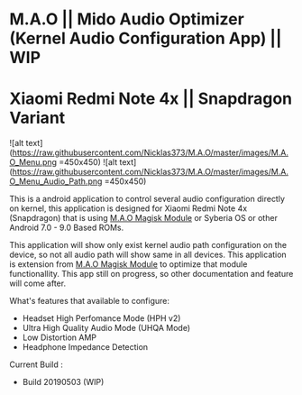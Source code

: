 # M.A.O || Mido Audio Optimizer (Kernel Audio Configuration App) || WIP
# Xiaomi Redmi Note 4x || Snapdragon Variant

![alt text](https://raw.githubusercontent.com/Nicklas373/M.A.O/master/images/M.A.O_Menu.png =450x450) ![alt text](https://raw.githubusercontent.com/Nicklas373/M.A.O/master/images/M.A.O_Menu_Audio_Path.png =450x450)

This is a android application to control several audio configuration directly on kernel, this application is designed for Xiaomi Redmi Note 4x (Snapdragon) that is using [M.A.O Magisk Module](https://github.com/Nicklas373/Internal_DAC_Fixer/tree/Magisk) or Syberia OS or other Android 7.0 - 9.0 Based ROMs.

This application will show only exist kernel audio path configuration on the device, so not all audio path will show same in all devices. This application is extension from [M.A.O Magisk Module](https://github.com/Nicklas373/Internal_DAC_Fixer/tree/Magisk) to optimize that module functionallity. This app still on progress, so other documentation and feature will come after.

What's features that available to configure:

- Headset High Perfomance Mode (HPH v2)
- Ultra High Quality Audio Mode (UHQA Mode)
- Low Distortion AMP
- Headphone Impedance Detection

Current Build :
- Build 20190503 (WIP)
